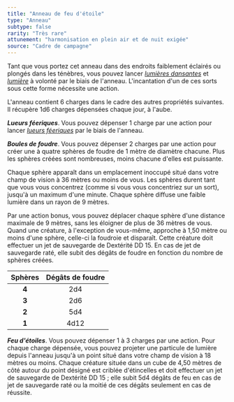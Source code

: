 ```yaml
---
title: "Anneau de feu d'étoile"
type: "Anneau"
subtype: false
rarity: "Très rare"
attunement: "harmonisation en plein air et de nuit exigée"
source: "Cadre de campagne"
---
```

Tant que vous portez cet anneau dans des endroits faiblement éclairés ou plongés dans les ténèbres, vous pouvez lancer [_lumières dansantes_](/grimoire/lumieres-dansantes/) et [_lumière_](/grimoire/lumiere/) à volonté par le biais de l'anneau. L'incantation d'un de ces sorts sous cette forme nécessite une action.

L'anneau contient 6 charges dans le cadre des autres propriétés suivantes. Il récupère 1d6 charges dépensées chaque jour, à l'aube.

_**Lueurs féeriques**_. Vous pouvez dépenser 1 charge par une action pour lancer [_lueurs féeriques_](/grimoire/lueurs-feeriques/) par le biais de l'anneau.

_**Boules de foudre**_. Vous pouvez dépenser 2 charges par une action pour créer une à quatre sphères de foudre de 1 mètre de diamètre chacune. Plus les sphères créées sont nombreuses, moins chacune d'elles est puissante.

Chaque sphère apparaît dans un emplacement inoccupé situé dans votre champ de vision à 36 mètres ou moins de vous. Les sphères durent tant que vous vous concentrez (comme si vous vous concentriez sur un sort), jusqu'à un maximum d'une minute. Chaque sphère diffuse une faible lumière dans un rayon de 9 mètres.

Par une action bonus, vous pouvez déplacer chaque sphère d'une distance maximale de 9 mètres, sans les éloigner de plus de 36 mètres de vous. Quand une créature, à l'exception de vous-même, approche à 1,50 mètre ou moins d'une sphère, celle-ci la foudroie et disparaît. Cette créature doit effectuer un jet de sauvegarde de Dextérité DD 15. En cas de jet de sauvegarde raté, elle subit des dégâts de foudre en fonction du nombre de sphères créées.

| Sphères | Dégâts de foudre |
|:-:|:-:|
| **4** | 2d4 |
| **3** | 2d6 |
| **2** | 5d4 |
| **1** | 4d12 |

_**Feu d'étoiles**_. Vous pouvez dépenser 1 à 3 charges par une action. Pour chaque charge dépensée, vous pouvez projeter une particule de lumière depuis l'anneau jusqu'à un point situé dans votre champ de vision à 18 mètres ou moins. Chaque créature située dans un cube de 4,50 mètres de côté autour du point désigné est criblée d'étincelles et doit effectuer un jet de sauvegarde de Dextérité DD 15 ; elle subit 5d4 dégâts de feu en cas de jet de sauvegarde raté ou la moitié de ces dégâts seulement en cas de réussite.
